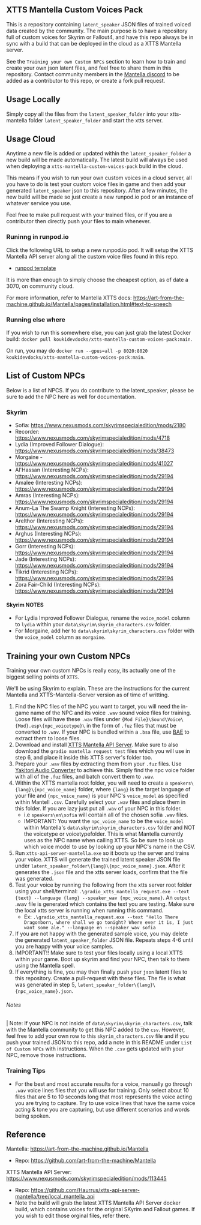 ## XTTS Mantella Custom Voices Pack

This is a repository containing `latent_speaker` JSON files of trained voiced data created by the community. The main purpose is to have a repository full of custom voices for Skyrim or Fallout4, and have this repo always be in sync with a build that can be deployed in the cloud as a XTTS Mantella server. 

See the `Training your own Custom NPCs` section to learn how to train and create your own json latent files, and feel free to share them in this repository. Contact community members in the [Mantella discord](https://discord.gg/Q4BJAdtGUE) to be added as a contributor to this repo, or create a fork pull request. 

## Usage Locally

Simply copy all the files from the `latent_speaker_folder` into your xtts-mantella folder `latent_speaker_folder` and start the xtts server.

## Usage Cloud

Anytime a new file is added or updated within the `latent_speaker_folder` a new build will be made automatically. The latest build will always be used when deploying a `xtts-mantella-custom-voices-pack` build in the cloud. 

This means if you wish to run your own custom voices in a cloud server, all you have to do is test your custom voice files in game and then add your generated `latent_speaker` json to this repository. After a few minutes, the new build will be made so just create a new runpod.io pod or an instance of whatever service you use.

Feel free to make pull request with your trained files, or if you are a contributor then directly push your files to main whenever.

### Runinng in runpod.io

Click the following URL to setup a new runpod.io pod. It will setup the XTTS Mantella API server along all the custom voice files found in this repo.

- [runpod template](https://runpod.io/console/deploy?template=kv0kqgd8oi&ref=u2snoorq)

It is more than enough to simply choose the cheapest option, as of date a 3070, on community cloud.

For more information, refer to Mantella XTTS docs: https://art-from-the-machine.github.io/Mantella/pages/installation.html#text-to-speech

### Running else where 

If you wish to run this somewhere else, you can just grab the latest Docker build: `docker pull koukidevdocks/xtts-mantella-custom-voices-pack:main`.

On run, you may do `docker run --gpus=all -p 8020:8020 koukidevdocks/xtts-mantella-custom-voices-pack:main`.

## List of Custom NPCs

Below is a list of NPCS. If you do contribute to the latent_speaker, please be sure to add the NPC here as well for documentation.

### Skyrim

- Sofia: https://www.nexusmods.com/skyrimspecialedition/mods/2180
- Recorder: https://www.nexusmods.com/skyrimspecialedition/mods/4718
- Lydia (Improved Follower Dialogue): https://www.nexusmods.com/skyrimspecialedition/mods/38473
- Morgaine - https://www.nexusmods.com/skyrimspecialedition/mods/41027
- Al'Hassan (Interesting NCPs): https://www.nexusmods.com/skyrimspecialedition/mods/29194
- Amalee (Interesting NCPs): https://www.nexusmods.com/skyrimspecialedition/mods/29194
- Amras (Interesting NCPs): https://www.nexusmods.com/skyrimspecialedition/mods/29194
- Anum-La The Swamp Knight (Interesting NCPs): https://www.nexusmods.com/skyrimspecialedition/mods/29194
- Arelthor (Interesting NCPs): https://www.nexusmods.com/skyrimspecialedition/mods/29194
- Arghus (Interesting NCPs): https://www.nexusmods.com/skyrimspecialedition/mods/29194
- Gorr (Interesting NCPs): https://www.nexusmods.com/skyrimspecialedition/mods/29194
- Jade (Interesting NCPs): https://www.nexusmods.com/skyrimspecialedition/mods/29194
- Tikrid (Interesting NCPs): https://www.nexusmods.com/skyrimspecialedition/mods/29194
- Zora Fair-Child (Interesting NCPs): https://www.nexusmods.com/skyrimspecialedition/mods/29194

#### Skyrim NOTES
- For Lydia Improved Follower Dialogue, rename the `voice_model` column to `lydia` within your `data\skyrim\skyrim_characters.csv` folder. 
- For Morgaine, add her to `data\skyrim\skyrim_characters.csv` folder with the `voice_model` column as `morgaine`. 

## Training your own Custom NPCs

Training your own custom NPCs is really easy, its actually one of the biggest selling points of `XTTS`. 

We'll be using Skyrim to explain. These are the instructions for the current Mantella and XTTS-Mantella-Server version as of time of writting. 

1. Find the NPC files of the NPC you want to target, you will need the in-game name of the NPC and its voice `.wav` sound voice files for training. Loose files will have these `.wav` files under `{Mod File}\Sound\Voice\{Mod}.esp\{npc_voicetype}\` in the form of `.fuz` files that must be converted to `.wav`. If your NPC is bundled within a `.bsa` file, use [BAE](https://www.nexusmods.com/skyrimspecialedition/mods/974/) to extract them to loose files.
2. Download and install [XTTS Mantella API Server](https://www.nexusmods.com/skyrimspecialedition/mods/113445). Make sure to also download the `gradio mantella request test` files which you will use in step 6, and place it inside this XTTS server's folder too.
3. Prepare your `.wav` files by extracting them from your `.fuz` files. Use [Yakitori Audio Converter](https://www.nexusmods.com/skyrimspecialedition/mods/17765) to achieve this. Simply find the npc voice folder with all of the `.fuz` files, and batch convert them to `.wav`.
4. Within the XTTS mantella root folder, you will need to create a `speakers\{lang}\{npc_voice_name}` folder, where `{lang}` is the target language of your file and `{npc_voice_name}` is your NPC's `voice_model` as specified within Mantell `.csv`. Carefully select your `.wav` files and place them in this folder. If you are lazy just put all `.wav` of your NPC in this folder.
   - i.e `speakers\en\sofia` will contain all of the chosen sofia `.wav` files. 
   - IMPORTANT: You want the `npc_voice_name` to be the `voice_model` within Mantella's `data\skyrim\skyrim_characters.csv` folder and NOT the voicetype or voicetypefolder. This is what Mantella currently uses as the NPC name when calling XTTS. So be sure to look up which voice model to use by looking up your NPC's name in the CSV. 
5. Run `xtts-api-server-mantella.exe` so it boots up the server and trains your voice. XTTS will generate the trained latent speaker JSON file under `latent_speaker_folder\{lang}\{npc_voice_name}.json`. After it generates the `.json` file and the xtts server loads, confirm that the file was generated.
6. Test your voice by running the following from the xtts server root folder using your shell/terminal: `.\gradio_xtts_mantella_request.exe --text {text} --language {lang} --speaker_wav {npc_voice_name}`. An `output` .wav file is generated which contains the text you are testing. Make sure the local xtts server is running when running this command. 
   - Ex: `.\gradio_xtts_mantella_request.exe --text "Hello There Dragonborn, where shall we go tonight? Where ever it is, I just want some ale." --language en --speaker_wav sofia`
7. If you are not happy with the generated sample voice, you may delete the generated `latent_speaker_folder` JSON file. Repeats steps 4-6 until you are happy with your voice samples.
8. IMPORTANT!! Make sure to test your files locally using a local XTTS within your game. Boot up skyrim and find your NPC, then talk to them using the Mantella spell. 
9. If everything is fine, you may then finally push your `json` latent files to this repository. Create a pull-request with these files. The file is what was generated in step 5, `latent_speaker_folder\{lang}\{npc_voice_name}.json`.

###### Notes

| Note: If your NPC is not inside of `data\skyrim\skyrim_characters.csv`, talk with the Mantella community to get this NPC added to the `csv`. However, feel free to add your own row to this `skyrim_characters.csv` file and if you push your trained JSON to this repo, add a note in this README under `List of Custom NPCs` with instructions. When the `.csv` gets updated with your NPC, remove those instructions.

### Training Tips

- For the best and most accurate results for a voice, manually go through `.wav` voice lines files that you will use for training. Only select about 10 files that are 5 to 10 seconds long that most represents the voice acting you are trying to capture. Try to use voice lines that have the same voice acting & tone you are capturing, but use different scenarios and words being spoken.

## Reference

Mantella: https://art-from-the-machine.github.io/Mantella
  - Repo: https://github.com/art-from-the-machine/Mantella
  
XTTS Mantella API Server: https://www.nexusmods.com/skyrimspecialedition/mods/113445
  - Repo: https://github.com/Haurrus/xtts-api-server-mantella/tree/local_mantella_api
  - Note the build will grab the latest XTTS Mantella API Server docker build, which contains voices for the original SKyrim and Fallout games. If you wish to edit those orginal files, refer there.
